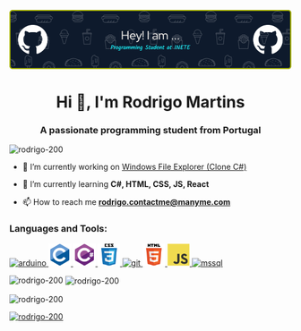 ![Header](./github-header-image.png)
<h1 align="center">Hi 👋, I'm Rodrigo Martins</h1>
<h3 align="center">A passionate programming student from Portugal</h3>

<p align="left"> <img src="https://komarev.com/ghpvc/?username=rodrigo-200&label=Profile%20views&color=0e75b6&style=flat" alt="rodrigo-200" /> </p>

- 🔭 I’m currently working on [Windows File Explorer (Clone C#)](https://github.com/Rodrigo-200/File-Explorer-Clone-C-)

- 🌱 I’m currently learning **C#, HTML, CSS, JS, React**

- 📫 How to reach me **rodrigo.contactme@manyme.com**

<h3 align="left">Languages and Tools:</h3>
<p align="left"> <a href="https://www.arduino.cc/" target="_blank" rel="noreferrer"> <img src="https://cdn.worldvectorlogo.com/logos/arduino-1.svg" alt="arduino" width="40" height="40"/> </a> <a href="https://www.cprogramming.com/" target="_blank" rel="noreferrer"> <img src="https://raw.githubusercontent.com/devicons/devicon/master/icons/c/c-original.svg" alt="c" width="40" height="40"/> </a> <a href="https://www.w3schools.com/cs/" target="_blank" rel="noreferrer"> <img src="https://raw.githubusercontent.com/devicons/devicon/master/icons/csharp/csharp-original.svg" alt="csharp" width="40" height="40"/> </a> <a href="https://www.w3schools.com/css/" target="_blank" rel="noreferrer"> <img src="https://raw.githubusercontent.com/devicons/devicon/master/icons/css3/css3-original-wordmark.svg" alt="css3" width="40" height="40"/> </a> <a href="https://git-scm.com/" target="_blank" rel="noreferrer"> <img src="https://www.vectorlogo.zone/logos/git-scm/git-scm-icon.svg" alt="git" width="40" height="40"/> </a> <a href="https://www.w3.org/html/" target="_blank" rel="noreferrer"> <img src="https://raw.githubusercontent.com/devicons/devicon/master/icons/html5/html5-original-wordmark.svg" alt="html5" width="40" height="40"/> </a> <a href="https://developer.mozilla.org/en-US/docs/Web/JavaScript" target="_blank" rel="noreferrer"> <img src="https://raw.githubusercontent.com/devicons/devicon/master/icons/javascript/javascript-original.svg" alt="javascript" width="40" height="40"/> </a> <a href="https://www.microsoft.com/en-us/sql-server" target="_blank" rel="noreferrer"> <img src="https://www.svgrepo.com/show/303229/microsoft-sql-server-logo.svg" alt="mssql" width="40" height="40"/> </a> </p>

<p><img align="left" src="https://github-readme-stats.vercel.app/api/top-langs?username=rodrigo-200&show_icons=true&locale=en&layout=compact" alt="rodrigo-200" /></p>

<p>&nbsp;<img align="center" src="https://github-readme-stats.vercel.app/api?username=rodrigo-200&show_icons=true&locale=en" alt="rodrigo-200" /></p>

<p><img align="center" src="https://github-readme-streak-stats.herokuapp.com/?user=rodrigo-200&" alt="rodrigo-200" /></p>

<p align="left"> <a href="https://github.com/ryo-ma/github-profile-trophy"><img src="https://github-profile-trophy.vercel.app/?username=rodrigo-200" alt="rodrigo-200" /></a> </p>
